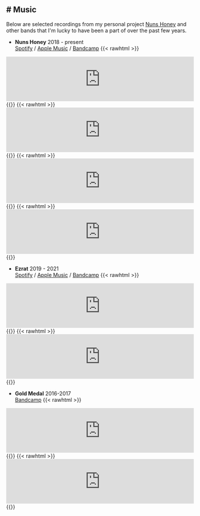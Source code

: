 ## # Music
Below are selected recordings from my personal project [Nuns Honey](https://nunshoney.bandcamp.com) and other bands that I'm lucky to have been a part of over the past few years.
- **Nuns Honey** 2018 - present\
[Spotify](https://open.spotify.com/artist/7DjCNOD4Pof8Vf1CYZsrd7) / [Apple Music](https://music.apple.com/us/artist/nuns-honey/1454436827) / [Bandcamp](https://nunshoney.bandcamp.com)
{{< rawhtml >}}
<iframe style="border: 0; width: 100%; height: 120px;" src="https://bandcamp.com/EmbeddedPlayer/track=3979503635/size=large/bgcol=ffffff/linkcol=0687f5/tracklist=false/artwork=small/transparent=true/" seamless><a href="https://nunshoney.bandcamp.com/track/two-eyes">Two Eyes by Nuns Honey</a></iframe>
{{</ rawhtml >}}
{{< rawhtml >}}
<iframe style="border: 0; width: 100%; height: 120px;" src="https://bandcamp.com/EmbeddedPlayer/track=1768744799/size=large/bgcol=ffffff/linkcol=0687f5/artwork=small/transparent=true/tracklist=false/tracks=1768744799/esig=60304f737f8ec674bc3b5583623651e4/" seamless><a href="https://nunshoney.bandcamp.com/track/never-get-back">Never Get Back by Nuns Honey</a></iframe>
{{</ rawhtml >}}
{{< rawhtml >}}
<iframe style="border: 0; width: 100%; height: 120px;" src="https://bandcamp.com/EmbeddedPlayer/album=266882170/size=large/bgcol=ffffff/linkcol=0687f5/tracklist=false/artwork=small/transparent=true/" seamless><a href="https://nunshoney.bandcamp.com/album/dont-call-it">Don&#39;t Call It by Nuns Honey</a></iframe>
{{</ rawhtml >}}
{{< rawhtml >}}
<iframe style="border: 0; width: 100%; height: 120px;" src="https://bandcamp.com/EmbeddedPlayer/track=1256654539/size=large/bgcol=ffffff/linkcol=0687f5/tracklist=false/artwork=small/transparent=true/" seamless><a href="https://nunshoney.bandcamp.com/track/charlie-best-2">Charlie Best by Nuns Honey</a></iframe>
{{</ rawhtml >}}

- **Ezrat** 2019 - 2021\
[Spotify](https://open.spotify.com/artist/0WTobI5t4W2M1G9mNNUbR8) / [Apple Music](https://music.apple.com/us/artist/ezrat/1502042686) / [Bandcamp](https://ezrat.bandcamp.com/track/i-know-what-thats-like)
{{< rawhtml >}}
<iframe style="border: 0; width: 100%; height: 120px;" src="https://bandcamp.com/EmbeddedPlayer/track=1623708353/size=large/bgcol=ffffff/linkcol=0687f5/tracklist=false/artwork=small/transparent=true/" seamless><a href="https://ezrat.bandcamp.com/track/i-know-what-thats-like">I Know What That&#39;s Like by Ezrat</a></iframe>
{{</ rawhtml >}}
{{< rawhtml >}}
<iframe style="border: 0; width: 100%; height: 120px;" src="https://bandcamp.com/EmbeddedPlayer/album=1058815355/size=large/bgcol=ffffff/linkcol=0687f5/tracklist=false/artwork=small/transparent=true/" seamless><a href="https://ezrat.bandcamp.com/album/carousel">Carousel by Ezrat</a></iframe>
{{</ rawhtml >}}

- **Gold Medal** 2016-2017\
[Bandcamp](https://goldmedal.bandcamp.com)
{{< rawhtml >}}
<iframe style="border: 0; width: 100%; height: 120px;" src="https://bandcamp.com/EmbeddedPlayer/album=536609856/size=large/bgcol=ffffff/linkcol=0687f5/tracklist=false/artwork=small/transparent=true/" seamless><a href="https://goldmedal.bandcamp.com/album/perfect-picture">Perfect Picture by Gold Medal</a></iframe>
{{</ rawhtml >}}
{{< rawhtml >}}
<iframe style="border: 0; width: 100%; height: 120px;" src="https://bandcamp.com/EmbeddedPlayer/album=2363579396/size=large/bgcol=ffffff/linkcol=0687f5/tracklist=false/artwork=small/transparent=true/" seamless><a href="https://goldmedal.bandcamp.com/album/last-thing">Last Thing by Gold Medal</a></iframe>
{{</ rawhtml >}}
